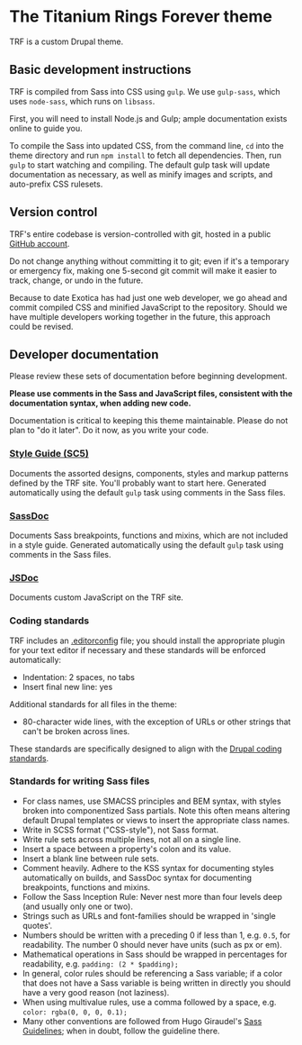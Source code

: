 # The Titanium Rings Forever theme

TRF is a custom Drupal theme.

## Basic development instructions

TRF is compiled from Sass into CSS using `gulp`. We use `gulp-sass`, which uses
`node-sass`, which runs on `libsass`.

First, you will need to install Node.js and Gulp; ample documentation exists
online to guide you.

To compile the Sass into updated CSS, from the command line, `cd` into the theme
directory and run `npm install` to fetch all dependencies. Then, run `gulp` to
start watching and compiling. The default gulp task will update documentation as
necessary, as well as minify images and scripts, and auto-prefix CSS rulesets.

## Version control

TRF's entire codebase is version-controlled with git, hosted in a public 
[GitHub account](https://github.com/rootwork/ringsforever).

Do not change anything without committing it to git; even if it's a temporary
or emergency fix, making one 5-second git commit will make it easier to track,
change, or undo in the future.

Because to date Exotica has had just one web developer, we go ahead and commit
compiled CSS and minified JavaScript to the repository. Should we have multiple
developers working together in the future, this approach could be revised.

## Developer documentation

Please review these sets of documentation before beginning development.

**Please use comments in the Sass and JavaScript files, consistent with the
documentation syntax, when adding new code.**

Documentation is critical to keeping this theme maintainable. Please do not plan
to "do it later". Do it now, as you write your code.

### [Style Guide (SC5)](/sites/all/themes/trf/documentation/styleguide/)

Documents the assorted designs, components, styles and markup patterns defined
by the TRF site. You'll probably want to start here. Generated automatically
using the default `gulp` task using comments in the Sass files.

### [SassDoc](/sites/all/themes/trf/documentation/sassdoc/)

Documents Sass breakpoints, functions and mixins, which are not included in a
style guide. Generated automatically using the default `gulp` task using
comments in the Sass files.

### [JSDoc](/sites/all/themes/trf/documentation/jsdoc/)

Documents custom JavaScript on the TRF site.

### Coding standards

TRF includes an [.editorconfig](http://editorconfig.org/) file; you should
install the appropriate plugin for your text editor if necessary and these
standards will be enforced automatically:

* Indentation: 2 spaces, no tabs
* Insert final new line: yes

Additional standards for all files in the theme:

* 80-character wide lines, with the exception of URLs or other strings that
can't be broken across lines.

These standards are specifically designed to align with the
[Drupal coding standards](https://www.drupal.org/coding-standards).

### Standards for writing Sass files

* For class names, use SMACSS principles and BEM syntax, with styles broken into
componentized Sass partials. Note this often means altering default Drupal
templates or views to insert the appropriate class names.
* Write in SCSS format ("CSS-style"), not Sass format.
* Write rule sets across multiple lines, not all on a single line.
* Insert a space between a property's colon and its value.
* Insert a blank line between rule sets.
* Comment heavily. Adhere to the KSS syntax for documenting styles
automatically on builds, and SassDoc syntax for documenting breakpoints,
functions and mixins.
* Follow the Sass Inception Rule: Never nest more than four levels deep (and
usually only one or two).
* Strings such as URLs and font-families should be wrapped in 'single quotes'.
* Numbers should be written with a preceding 0 if less than 1, e.g. `0.5`, for
readability. The number 0 should never have units (such as px or em).
* Mathematical operations in Sass should be wrapped in percentages for
readability, e.g. `padding: (2 * $padding);`
* In general, color rules should be referencing a Sass variable; if a color that
does not have a Sass variable is being written in directly you should have a
very good reason (not laziness).
* When using multivalue rules, use a comma followed by a space, e.g.
`color: rgba(0, 0, 0, 0.1);`
* Many other conventions are followed from Hugo Giraudel's
[Sass Guidelines](http://sass-guidelin.es/); when in doubt, follow the guideline
there.
